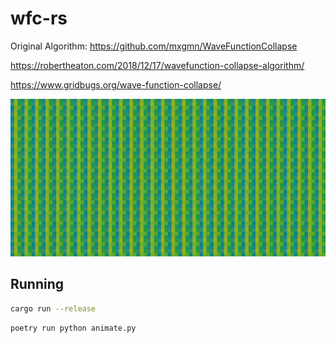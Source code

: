 # wfc-rs

Original Algorithm: <https://github.com/mxgmn/WaveFunctionCollapse>

<https://robertheaton.com/2018/12/17/wavefunction-collapse-algorithm/>

<https://www.gridbugs.org/wave-function-collapse/>

![animated collapse](./animated.gif)

## Running

```bash
cargo run --release
```

```bash
poetry run python animate.py
```
